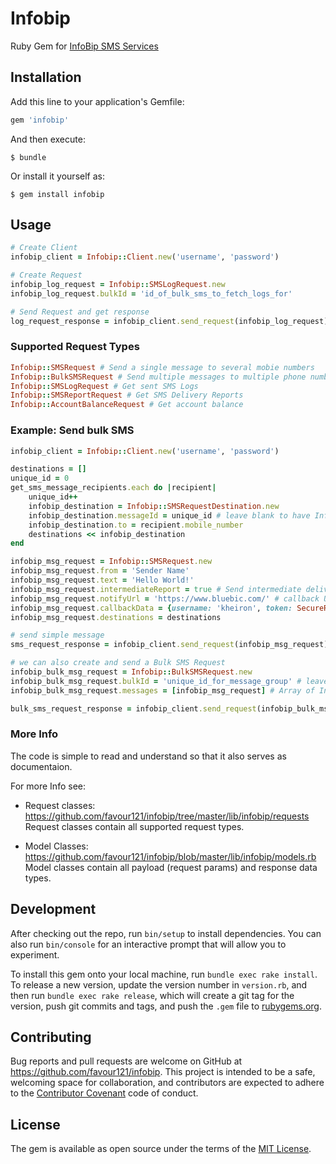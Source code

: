 # Infobip

Ruby Gem for [InfoBip SMS Services](https://dev.infobip.com/getting-started)

## Installation

Add this line to your application's Gemfile:

```ruby
gem 'infobip'
```

And then execute:

    $ bundle

Or install it yourself as:

    $ gem install infobip

## Usage

```ruby
# Create Client
infobip_client = Infobip::Client.new('username', 'password')

# Create Request
infobip_log_request = Infobip::SMSLogRequest.new
infobip_log_request.bulkId = 'id_of_bulk_sms_to_fetch_logs_for'

# Send Request and get response
log_request_response = infobip_client.send_request(infobip_log_request)
```

###  Supported Request Types
```ruby
Infobip::SMSRequest # Send a single message to several mobie numbers
Infobip::BulkSMSRequest # Send multiple messages to multiple phone numbers
Infobip::SMSLogRequest # Get sent SMS Logs
Infobip::SMSReportRequest # Get SMS Delivery Reports
Infobip::AccountBalanceRequest # Get account balance
```


### Example: Send bulk SMS

```ruby
infobip_client = Infobip::Client.new('username', 'password')

destinations = []
unique_id = 0
get_sms_message_recipients.each do |recipient|
    unique_id++
    infobip_destination = Infobip::SMSRequestDestination.new
    infobip_destination.messageId = unique_id # leave blank to have Infobip API generate ID
    infobip_destination.to = recipient.mobile_number
    destinations << infobip_destination
end

infobip_msg_request = Infobip::SMSRequest.new
infobip_msg_request.from = 'Sender Name'
infobip_msg_request.text = 'Hello World!'
infobip_msg_request.intermediateReport = true # Send intermediate delivery report updates
infobip_msg_request.notifyUrl = 'https://www.bluebic.com/' # callback URL to receive intermediate delivery update
infobip_msg_request.callbackData = {username: 'kheiron', token: SecureRandom.uuid}.to_json # data to append to delivery report updates
infobip_msg_request.destinations = destinations

# send simple message
sms_request_response = infobip_client.send_request(infobip_msg_request)

# we can also create and send a Bulk SMS Request
infobip_bulk_msg_request = Infobip::BulkSMSRequest.new
infobip_bulk_msg_request.bulkId = 'unique_id_for_message_group' # leave blank to have Infobip API generate
infobip_bulk_msg_request.messages = [infobip_msg_request] # Array of Infobip::SMSRequest

bulk_sms_request_response = infobip_client.send_request(infobip_bulk_msg_request)

```

### More Info
The code is simple to read and understand so that it also serves as documentaion. 

For more Info see:

* Request classes: https://github.com/favour121/infobip/tree/master/lib/infobip/requests<br/>
Request classes contain all supported request types.

* Model Classes: https://github.com/favour121/infobip/blob/master/lib/infobip/models.rb<br/>
Model classes contain all payload (request params) and response data types.


## Development

After checking out the repo, run `bin/setup` to install dependencies. You can also run `bin/console` for an interactive prompt that will allow you to experiment.

To install this gem onto your local machine, run `bundle exec rake install`. To release a new version, update the version number in `version.rb`, and then run `bundle exec rake release`, which will create a git tag for the version, push git commits and tags, and push the `.gem` file to [rubygems.org](https://rubygems.org).

## Contributing

Bug reports and pull requests are welcome on GitHub at https://github.com/favour121/infobip. This project is intended to be a safe, welcoming space for collaboration, and contributors are expected to adhere to the [Contributor Covenant](http://contributor-covenant.org) code of conduct.


## License

The gem is available as open source under the terms of the [MIT License](http://opensource.org/licenses/MIT).

